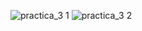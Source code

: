 ![practica_3 1](https://github.com/Juan-Amezcua/Simulacion_por_Computadora-Juan_Amezcua/assets/124016761/c11d5ee9-9b01-4f18-82e5-bb656087cec5)
![practica_3 2](https://github.com/Juan-Amezcua/Simulacion_por_Computadora-Juan_Amezcua/assets/124016761/1f211d4a-0251-4fd0-93f4-05645f9ada3d)

